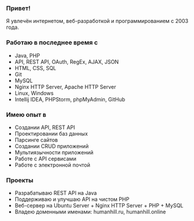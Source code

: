 ### Привет!
Я увлечён интернетом, веб-разработкой и программированием с 2003 года.

### Работаю в последнее время с
* Java, PHP
* API, REST API, OAuth, RegEx, AJAX, JSON
* HTML, CSS, SQL
* Git
* MySQL
* Nginx HTTP Server, Apache HTTP Server
* Linux, Windows
* Intellij IDEA, PHPStorm, phpMyAdmin, GitHub

### Имею опыт в
* Создании API, REST API
* Проектировании баз данных
* Парсинге сайтов
* Создании CRUD приложений
* Мультиязычности приложений
* Работе с API сервисами
* Работе с электронной почтой

### Проекты
* Разрабатываю REST API на Java
* Поддерживаю и улучшаю API на чистом PHP
* Веб-сервер на Ubuntu Server + Nginx HTTP Server + PHP + MySQL
* Владею доменными именами: humanhill.ru, humanhill.online
